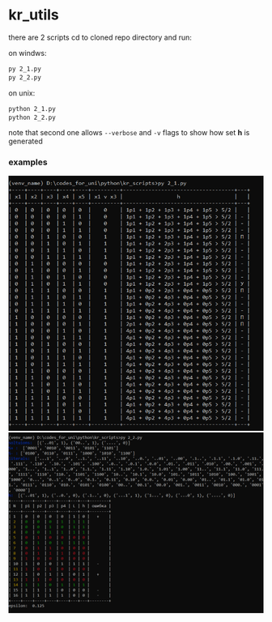 # kr_utils

there are 2 scripts
cd to cloned repo directory and run:

on windws:
```bash
py 2_1.py
py 2_2.py
```

on unix:

```bash
python 2_1.py
python 2_2.py
```

note that second one allows `--verbose` and `-v` flags to show how set __h__ is generated

### examples

![](https://github.com/annbgn/kr_utils/blob/master/2_1.png)
![](https://github.com/annbgn/kr_utils/blob/master/2_2.png)

